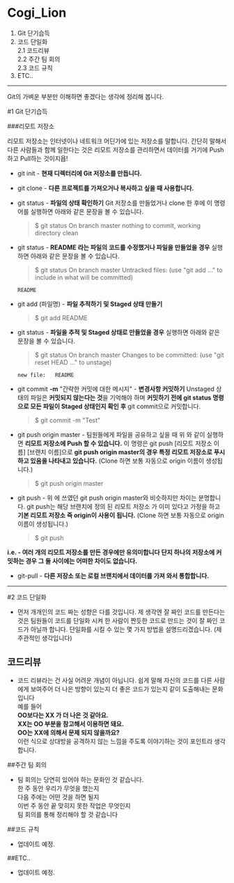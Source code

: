 # Cogi_Lion
1. Git 단기습득
2. 코드 단일화<br>
2.1 코드리뷰<br>
2.2 주간 팀 회의<br>
2.3 코드 규칙
3. ETC..
---
Git의 가벼운 부분만 이해하면 좋겠다는 생각에 정리해 봅니다.

#1 Git 단기습득

###리모트 저장소

리모트 저장소는 인터넷이나 네트워크 어딘가에 있는 저장소를 말합니다. 간단히 말해서 다른 사람들과 함께 일한다는 것은 리모트 저장소를 관리하면서 데이터를 거기에 Push하고 Pull하는 것이지욥!

- git init - **현재 디렉터리에 Git 저장소를 만듭니다.**

- git clone - **다른 프로젝트를 가져오거나 복사하고 싶을 때 사용합니다.**

- git status - **파일의 상태 확인하기** Git 저장소를 만들었거나 clone 한 후에 이 명령어를 실행하면 아래와 같은 문장을 볼 수 있습니다.

  > $ git status
  On branch master
  nothing to commit, working directory clean

- git status - **README 라는 파일의 코드를 수정했거나 파일을 만들었을 경우** 실행하면 아래와 같은 문장을 볼 수 있습니다.

  >$ git status
  On branch master
  Untracked files:
  (use "git add <file>..." to include in what will be committed)

      README

- git add (파일명) - **파일 추적하기 및 Staged 상태 만들기**

  >$ git add README

- git status - **파일을 추적 및 Staged 상태로 만들었을 경우** 실행하면 아래와 같은 문장을 볼 수 있습니다.

  >$ git status
  On branch master
  Changes to be committed:
  (use "git reset HEAD <file>..." to unstage)

      new file:   README

- git commit **-m** "간략한 커밋에 대한 메시지" - **변경사항 커밋하기** Unstaged 상태의 파일은 **커밋되지 않는다는 것**을 기억해야 하며
**커밋하기 전에 git status 명령으로 모든 파일이 Staged 상태인지 확인 후** git commit으로 커밋합니다.

  >$ git commit -m "Test"

- git push origin master - 팀원들에게 파일을 공유하고 싶을 때 위 와 같이 실행하면 **리모트 저장소에 Push 할 수 있습니다.** 이 명령은 git push [리모트 저장소 이름] [브랜치 이름]으로 **git push origin master의 경우 특정 리모트 저장소로 푸시하고 있음을 나타내고 있습니다.**
(Clone 하면 보통 자동으로 origin 이름이 생성됩니다.)

  >$ git push origin master

- git push - 위 에 쓰였던 git push origin master와 비슷하지만 차이는 분명합니다. git push는 해당 브랜치에 정의 된 리모트 저장소 가 이미 있다고 가정을 하고 **기본 리모트 저장소 즉 origin이 사용이 됩니다.** (Clone 하면 보통 자동으로 origin 이름이 생성됩니다.)

  >$ git push

**i.e. - 여러 개의 리모트 저장소를 만든 경우에만 유의미합니다 단지 하나의 저장소에 커밋하는 경우 그 둘 사이에는 어떠한 차이도 없습니다.**

- git-pull - **다른 저장소 또는 로컬 브랜치에서 데이터를 가져 와서 통합합니다.** 
---

#2 코드 단일화
- 먼저 개개인의 코드 짜는 성향은 다를 것입니다. 제 생각엔 잘 짜인 코드를 만든다는 것은
팀원들이 코드를 단일화 시켜 한 사람이 짠듯한 코드로 만드는 것이 잘 짜인 코드가 아닐까 합니다.
단일화를 시킬 수 있는 몇 가지 방법을 설명드리겠습니다. (제 주관적인 생각입니다)

## 코드리뷰
- 코드 리뷰라는 건 사실 어려운 개념이 아닙니다. 
쉽게 말해 자신의 코드를 다른 사람에게 보여주어
더 나은 방향이 있는지 더 좋은 코드가 있는지 같이 도출해내는 문화입니다<br>
예를 들어<br>
**OO보다는 XX 가 더 나은 것 같아요.**<br>
**XX는 OO 부분을 참고해서 이용하면 돼요.**<br>
**OO는 XX에 의해서 문제 되지 않을까요?**<br>
이런 식으로 상대방을 공격하지 않는 느낌을 주도록 이야기하는 것이 포인트라 생각합니다.

##주간 팀 회의

- 팀 회의는 당연히 있어야 하는 문화인 것 같습니다.<br>
한 주 동안 우리가 무엇을 했는지<br>
다음 주에는 어떤 것을 하면 될지<br>
이번 주 동안 끝 맞히지 못한 작업은 무엇인지<br>
팀 회의를 통해 정리해야 할 것 같습니다

##코드 규칙

- 업데이트 예정.

##ETC..
- 업데이트 예정.